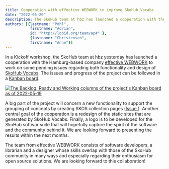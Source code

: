 ```yaml
---
title: Cooperation with effective WEBWORK to improve SkoHub Vocabs
date: "2022-05-20"
description: The SkoHub team at hbz has launched a cooperation with the Hamburg-based company effective WEBWORK to work on some pending issues regarding both functionality and design of SkoHub Vocabs.
authors: [{lastname: "Pohl",
           firstname: "Adrian",
           id: "http://lobid.org/team/ap#" },
           {lastname: "Christensen",
           firstname: "Anne"}]
---
```


In a Kickoff workshop, the SkoHub team at hbz yesterday has launched a cooperation with the Hamburg-based company [effective WEBWORK](https://www.effective-webwork.de/) to work on some pending issues regarding both functionality and design of [SkoHub Vocabs](https://github.com/skohub-io/skohub-vocabs). The issues and progress of the project can be followed in a [Kanban board](https://github.com/orgs/skohub-io/projects/2).

[![The Backlog, Ready and Working columns of the project's Kanban board as of 2022-05-19](/kanban.png)](https://github.com/orgs/skohub-io/projects/2)

A big part of the project will concern a new functionality to support the grouping of concepts by creating SKOS collection pages ([Issue ](https://github.com/skohub-io/skohub-vocabs/issues/159)). Another central goal of the cooperation is a redesign of the static sites that are generated by SkoHub Vocabs. Finally, a logo is to be developed for the SkoHub softwar suite that will hopefully capture the spirit of the software and the community behind it. We are looking forward to presenting the results within the next months.
 
The team from effective WEBWORK consists of software developers, a librarian and a designer whose skills overlap with those of the SkoHub community in many ways and especially regarding their enthusiasm for open source solutions. We are looking forward to this collaboration!